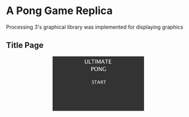 # A Pong Game Replica 

Processing 3's graphical library was implemented for displaying graphics 

## Title Page
<p align="center">
  <img src = "Pong/TitleScreen.png" width=250/> 
</p>
